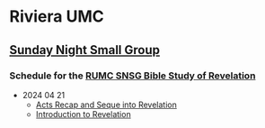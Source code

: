 # Riviera UMC
## [Sunday Night Small Group](/README.md)

### Schedule for the [RUMC SNSG Bible Study of Revelation](Revelation/README.md)
- 2024 04 21
  - [Acts Recap and Seque into Revelation](/Revelation/01-ActsRecap-Seque2Revelation.md)
  - [Introduction to Revelation](/Revelation/02-Rev-Introduction.md)



